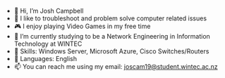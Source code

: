 - 👋 Hi, I’m Josh Campbell
- 👀 I like to troubleshoot and problem solve computer related issues 
- 🎮 I enjoy playing Video Games in my free time
- 🌱 I’m currently studying to be a Network Engineering in Information Technology at WINTEC
- 🔧 Skills: Windows Server, Microsoft Azure, Cisco Switches/Routers
- 📘 Languages: English
- 📫 You can reach me using my email: joscam19@student.wintec.ac.nz
<!---
ACyberNinja/ACyberNinja is a ✨ special ✨ repository because its `README.md` (this file) appears on your GitHub profile.
You can click the Preview link to take a look at your changes.
--->
